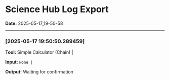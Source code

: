 # Science Hub Log Export
**Date:** 2025-05-17_19-50-58

---

### [2025-05-17 19:50:50.289459]
**Tool:** Simple Calculator (Chain) |

**Input:** `None |`

**Output:** Waiting for confirmation

